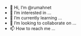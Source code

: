- 👋 Hi, I’m @rumahnet
- 👀 I’m interested in ...
- 🌱 I’m currently learning ...
- 💞️ I’m looking to collaborate on ...
- 📫 How to reach me ...

<!---
rumahnet/rumahnet is a ✨ special ✨ repository because its `README.md` (this file) appears on your GitHub profile.
You can click the Preview link to take a look at your changes.
--->
